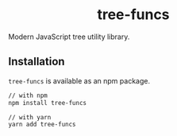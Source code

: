 <h1 align="center">tree-funcs</h1>

Modern JavaScript tree utility library.

## Installation

`tree-funcs` is available as an npm package.

```bash
// with npm
npm install tree-funcs

// with yarn
yarn add tree-funcs
```
